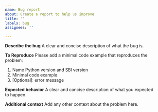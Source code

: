 ```yaml
---
name: Bug report
about: Create a report to help us improve
title: ''
labels: bug
assignees: ''

---
```


**Describe the bug**
A clear and concise description of what the bug is.

**To Reproduce**
Please add a minimal code example that reproduces the problem:
1. Name Python version and SBI version
2. Minimal code example
3. [Optional]: error message

**Expected behavior**
A clear and concise description of what you expected to happen.

**Additional context**
Add any other context about the problem here.
